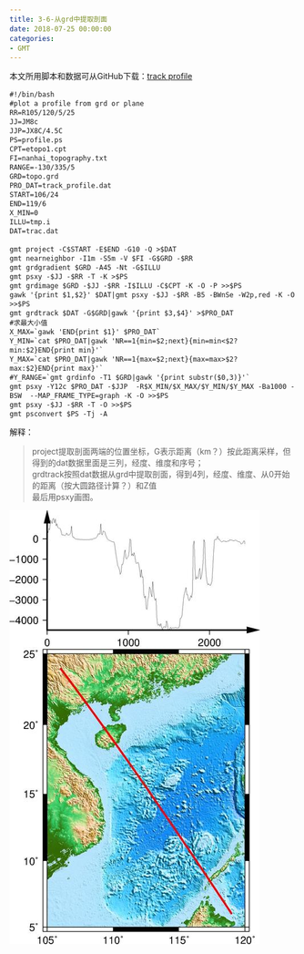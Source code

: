 ```yaml
---
title: 3-6-从grd中提取剖面
date: 2018-07-25 00:00:00
categories:
- GMT
---
```

本文所用脚本和数据可从GitHub下载：[track profile](https://github.com/zhongpenggeo/GMT_demo/tree/master/track_profile)
```
#!/bin/bash
#plot a profile from grd or plane
RR=R105/120/5/25
JJ=JM8c
JJP=JX8C/4.5C
PS=profile.ps
CPT=etopo1.cpt
FI=nanhai_topography.txt
RANGE=-130/335/5
GRD=topo.grd
PRO_DAT=track_profile.dat
START=106/24
END=119/6
X_MIN=0
ILLU=tmp.i
DAT=trac.dat

gmt project -C$START -E$END -G10 -Q >$DAT 
gmt nearneighbor -I1m -S5m -V $FI -G$GRD -$RR
gmt grdgradient $GRD -A45 -Nt -G$ILLU 
gmt psxy -$JJ -$RR -T -K >$PS
gmt grdimage $GRD -$JJ -$RR -I$ILLU -C$CPT -K -O -P >>$PS 
gawk '{print $1,$2}' $DAT|gmt psxy -$JJ -$RR -B5 -BWnSe -W2p,red -K -O >>$PS
gmt grdtrack $DAT -G$GRD|gawk '{print $3,$4}' >$PRO_DAT
#求最大小值
X_MAX=`gawk 'END{print $1}' $PRO_DAT`
Y_MIN=`cat $PRO_DAT|gawk 'NR==1{min=$2;next}{min=min<$2?min:$2}END{print min}'`
Y_MAX=`cat $PRO_DAT|gawk 'NR==1{max=$2;next}{max=max>$2?max:$2}END{print max}'`
#Y_RANGE=`gmt grdinfo -T1 $GRD|gawk '{print substr($0,3)}'`
gmt psxy -Y12c $PRO_DAT -$JJP  -R$X_MIN/$X_MAX/$Y_MIN/$Y_MAX -Ba1000 -BSW  --MAP_FRAME_TYPE=graph -K -O >>$PS
gmt psxy -$JJ -$RR -T -O >>$PS
gmt psconvert $PS -Tj -A

```
解释：  
> project提取剖面两端的位置坐标，G表示距离（km？）按此距离采样，但得到的dat数据里面是三列，经度、维度和序号；  
grdtrack按照dat数据从grd中提取剖面，得到4列，经度、维度、从0开始的距离（按大圆路径计算？）和Z值  
最后用psxy画图。  

![profile.jpg](/imags/7955445-60d090ac410fa1cd.jpg)  

